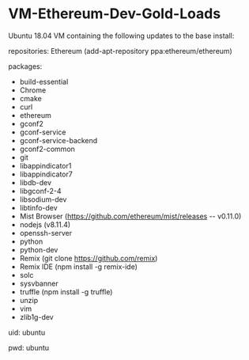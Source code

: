 # VM-Ethereum-Dev-Gold-Loads

Ubuntu 18.04 VM containing the following updates to the base install:

repositories:
Ethereum (add-apt-repository ppa:ethereum/ethereum)

packages:
- build-essential
- Chrome
- cmake
- curl
- ethereum
- gconf2
- gconf-service
- gconf-service-backend
- gconf2-common
- git
- libappindicator1
- libappindicator7
- libdb-dev
- libgconf-2-4
- libsodium-dev
- libtinfo-dev 
- Mist Browser (https://github.com/ethereum/mist/releases -- v0.11.0)
- nodejs (v8.11.4)
- openssh-server
- python
- python-dev
- Remix (git clone https://github.com/remix)
- Remix IDE (npm install -g remix-ide)
- solc
- sysvbanner
- truffle (npm install -g truffle)
- unzip
- vim
- zlib1g-dev

uid: ubuntu

pwd: ubuntu
